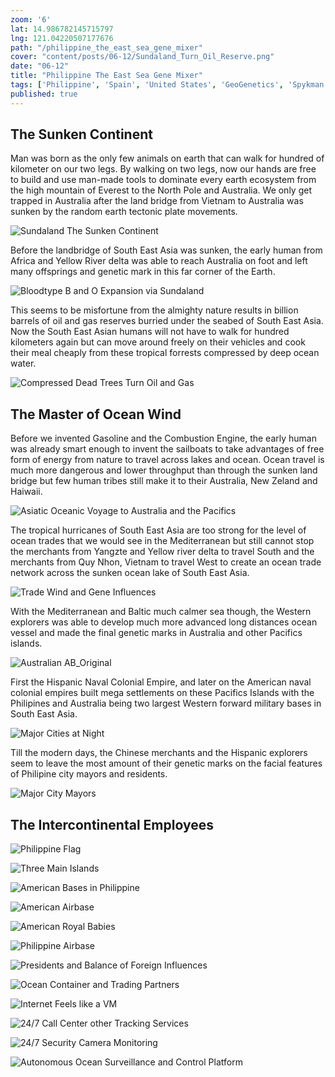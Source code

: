 ```yaml
---
zoom: '6'
lat: 14.986782145715797
lng: 121.04220507177676
path: "/philippine_the_east_sea_gene_mixer"
cover: "content/posts/06-12/Sundaland_Turn_Oil_Reserve.png"
date: "06-12"
title: "Philippine The East Sea Gene Mixer"
tags: ['Philippine', 'Spain', 'United States', 'GeoGenetics', 'Spykman World', 'Nicholas Spykman'] 
published: true
---
```

## The Sunken Continent

Man was born as the only few animals on earth that can walk for hundred of kilometer on our two legs. By walking on two legs, now our hands are free to build and use man-made tools to dominate every earth ecosystem from the high mountain of Everest to the North Pole and Australia. We only get trapped in Australia after the land bridge from Vietnam to Australia was sunken by the random earth tectonic plate movements.

![Sundaland The Sunken Continent](https://storage.googleapis.com/spykman-world/The%20Sunken%20Sundaland.png)

Before the landbridge of South East Asia was sunken, the early human from Africa and Yellow River delta was able to reach Australia on foot and left many offsprings and genetic mark in this far corner of the Earth. 

![Bloodtype B and O Expansion via Sundaland](https://storage.googleapis.com/spykman-world/Blood%20Type%20B%20%20and%20O%20Expansion%20via%20Sundaland.png)

This seems to be misfortune from the almighty nature results in billion barrels of oil and gas reserves burried under the seabed of South East Asia. Now the South East Asian humans will not have to walk for hundred kilometers again but can move around freely on their vehicles and cook their meal cheaply from these tropical forrests compressed by deep ocean water.

![Compressed Dead Trees Turn Oil and Gas](https://storage.googleapis.com/spykman-world/Compressed%20Dead%20Trees%20Turn%20OIL%20and%20GAS.png)

## The Master of Ocean Wind

Before we invented Gasoline and the Combustion Engine, the early human was already smart enough to invent the sailboats to take advantages of free form of energy from nature to travel across lakes and ocean. Ocean travel is much more dangerous and lower throughput than through the sunken land bridge but few human tribes still make it to their Australia, New Zeland and Haiwaii. 

![Asiatic Oceanic Voyage to Australia and the Pacifics](https://storage.googleapis.com/spykman-world/Australian_Aboriginal_Sail_Boat.png)

The tropical hurricanes of South East Asia are too strong for the level of ocean trades that we would see in the Mediterranean but still cannot stop the merchants from Yangzte and Yellow river delta to travel South and the merchants from Quy Nhon, Vietnam to travel West to create an ocean trade network across the sunken ocean lake of South East Asia. 

![Trade Wind and Gene Influences](https://storage.googleapis.com/spykman-world/Trade%20Wind%20and%20Gene%20Influence.png)

With the Mediterranean and Baltic much calmer sea though, the Western explorers was able to develop much more advanced long distances ocean vessel and made the final genetic marks in Australia and other Pacifics islands.

![Australian AB_Original](https://storage.googleapis.com/spykman-world/Australian%20AB_Original.png)

First the Hispanic Naval Colonial Empire, and later on the American naval colonial empires built mega settlements on these Pacifics Islands with the Philipines and Australia being two largest Western forward military bases in South East Asia.

![Major Cities at Night](https://storage.googleapis.com/spykman-world/Large%20Metros.png)

Till the modern days, the Chinese merchants and the Hispanic explorers seem to leave the most amount of their genetic marks on the facial features of Philipine city mayors and residents.

![Major City Mayors](https://storage.googleapis.com/spykman-world/Philippine%20City%20Mayors.png)

## The Intercontinental Employees

![Philippine Flag](https://storage.googleapis.com/spykman-world/Philippine%20FLag.png)

![Three Main Islands](https://storage.googleapis.com/spykman-world/Main%20Island%20and%20Major%20Cities.png)

![American Bases in Philippine](https://storage.googleapis.com/spykman-world/US-Bases-in-Philippine.png)

![American Airbase](https://storage.googleapis.com/spykman-world/American%20Airbase.png)

![American Royal Babies](https://storage.googleapis.com/spykman-world/American%20Royal%20Babies.png)

![Philippine Airbase](https://storage.googleapis.com/spykman-world/Philippine%20Airbase.png)

![Presidents and Balance of Foreign Influences](https://storage.googleapis.com/spykman-world/Philippine%20Presidents.png)

![Ocean Container and Trading Partners](https://storage.googleapis.com/spykman-world/Ocean%20Container%20and%20Trade%20Influence.png)

![Internet Feels like a VM](https://storage.googleapis.com/spykman-world/Internet%20Feels%20like%20a%20VM.png)

![24/7 Call Center other Tracking Services](https://storage.googleapis.com/spykman-world/24_7_Call_Center_other_Tracking_services.png)

![24/7 Security Camera Monitoring](https://storage.googleapis.com/spykman-world/24_7_Security_Monitoring.jpg)

![Autonomous Ocean Surveillance and Control Platform](https://storage.googleapis.com/spykman-world/OCEAN%20SURVEILLANCE%20and%20CONTROL%20Platform.png)